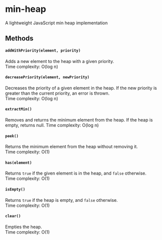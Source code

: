 # min-heap
A lightweight JavaScript min heap implementation

## Methods

#### `addWithPriority(element, priority)`
Adds a new element to the heap with a given priority.  
Time complexity: O(log n)

#### `decreasePriority(element, newPriority)`
Decreases the priority of a given element in the heap. If the new priority is greater than the current priority, an error is thrown.  
Time complexity: O(log n)

#### `extractMin()`
Removes and returns the minimum element from the heap. If the heap is empty, returns null.
Time complexity: O(log n)

#### `peek()`
Returns the minimum element from the heap without removing it.  
Time complexity: O(1)

#### `has(element)`
Returns `true` if the given element is in the heap, and `false` otherwise.  
Time complexity: O(1)

#### `isEmpty()`
Returns `true` if the heap is empty, and `false` otherwise.  
Time complexity: O(1)

#### `clear()`
Empties the heap.  
Time complexity: O(1)
